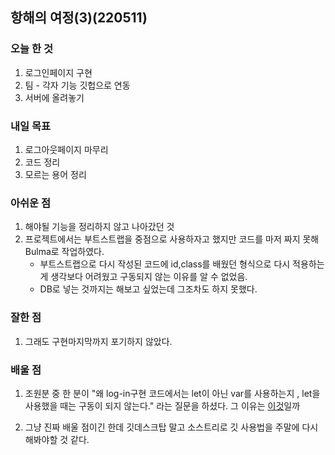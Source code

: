 ## 항해의 여정(3)(220511)

### 오늘 한 것

1. 로그인페이지 구현
2. 팀 - 각자 기능 깃헙으로 연동
3. 서버에 올려놓기

### 내일 목표

1. 로그아웃페이지 마무리
2. 코드 정리
3. 모르는 용어 정리

### 아쉬운 점

1. 해야될 기능을 정리하지 않고 나아갔던 것
2. 프로젝트에서는 부트스트랩을 중점으로 사용하자고 했지만 코드를 마저 짜지 못해 Bulma로 작업하였다.
   - 부트스트랩으로 다시 작성된 코드에 id,class를 배웠던 형식으로 다시 적용하는게 생각보다 어려웠고 구동되지 않는 이유를 알 수 없었음.
   - DB로 넣는 것까지는 해보고 싶었는데 그조차도 하지 못했다.

### 잘한 점

1. 그래도 구현마지막까지 포기하지 않았다.

### 배울 점

1. 조원분 중 한 분이 "왜 log-in구현 코드에서는 let이 아닌 var를 사용하는지 , let을 사용했을 때는 구동이 되지 않는다." 라는 질문을 하셨다. 그 이유는 [이것](https://velog.io/@bathingape/JavaScript-var-let-const-%EC%B0%A8%EC%9D%B4%EC%A0%90)일까

2. 그냥 진짜 배울 점이긴 한데 깃데스크탑 말고 소스트리로 깃 사용법을 주말에 다시 해봐야할 것 같다.
